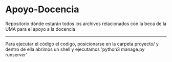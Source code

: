 # Apoyo-Docencia
Repositorio dónde estarán todos los archivos relacionados con la beca de la UMA para el apoyo a la docencia

-----------------------------------------------------------------------------------------------------------

Para ejecutar el código el codigo, posicionarse en la carpeta proyecto/ y dentro de ella abrimos un shell y 
ejecutamos 'python3 manage.py runserver'

